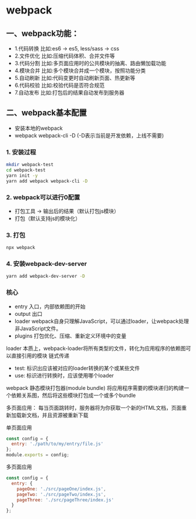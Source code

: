 # webpack

## 一、webpack功能：
- 1.代码转换 比如:es6 -> es5, less/sass -> css
- 2.文件优化 比如:压缩代码体积、合并文件等
- 3.代码分割 比如:多页面应用时的公共模块的抽离、路由懒加载功能
- 4.模块合并 比如:多个模块合并成一个模块，按照功能分类
- 5.自动刷新 比如:代码变更时自动刷新页面、热更新等
- 6.代码校验 比如:校验代码是否符合规范
- 7.自动发布 比如:打包后的结果自动发布到服务器

## 二、webpack基本配置
- 安装本地的webpack
- webpack webpack-cli -D
(-D表示当前是开发依赖，上线不需要)

### 1. 安装过程
```sh
mkdir webpack-test
cd webpack-test
yarn init -y
yarn add webpack webpack-cli -D
```

### 2. webpack可以进行0配置
- 打包工具 -> 输出后的结果（默认打包js模块）
- 打包（默认支持js的模块化）

### 3. 打包
```sh
npx webpack
```
### 4. 安装webpack-dev-server
```sh
yarn add webpack-dev-server -D
```


### 核心
- entry 入口，内部依赖图的开始
- output  出口
- loader  webpack自身只理解JavaScript，可以通过loader，让webpack处理非JavaScript文件。
- plugins 打包优化、压缩、重新定义环境中的变量

loader
本质上，webpack-loader将所有类型的文件，转化为应用程序的依赖图可以直接引用的模块
链式传递
- test: 标识出应该被对应的loader转换的某个或某些文件
- use: 标识进行转换时，应该使用哪个loader


webpack
静态模块打包器(module bundle)
将应用程序需要的模块递归的构建一个依赖关系图，然后将这些模块打包成一个或多个bundle


多页面应用： 每当页面跳转时，服务器将为你获取一个新的HTML文档，页面重新加载新文档，并且资源被重新下载

单页面应用
```js
const config = {
  entry: './path/to/my/entry/file.js'
};
module.exports = config;
```

多页面应用
```js
const config = {
  entry: {
    pageOne: './src/pageOne/index.js',
    pageTwo: './src/pageTwo/index.js',
    pageThree: './src/pageThree/index.js'
  }
};
```



